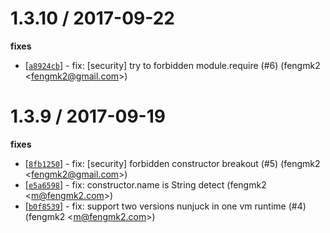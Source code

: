 
1.3.10 / 2017-09-22
==================

**fixes**
  * [[`a8924cb`](http://github.com/node-modules/nunjucks/commit/a8924cbbd6a9cc69c235d918b89ed4f0efff3107)] - fix: [security] try to forbidden module.require (#6) (fengmk2 <<fengmk2@gmail.com>>)

1.3.9 / 2017-09-19
==================

**fixes**
  * [[`8fb1250`](https://github.com/mozilla/nunjucks.git/commit/8fb1250c20d88e22211fd79b78fb2b6d69ae9889)] - fix: [security] forbidden constructor breakout (#5) (fengmk2 <<fengmk2@gmail.com>>)
  * [[`e5a6598`](https://github.com/mozilla/nunjucks.git/commit/e5a6598ff7c48d2b697980db9fa0cc915f734adc)] - fix: constructor.name is String detect (fengmk2 <<m@fengmk2.com>>)
  * [[`b0f8539`](https://github.com/mozilla/nunjucks.git/commit/b0f85391851eb322bca698f8bb4638ed3e9c2569)] - fix: support two versions nunjuck in one vm runtime (#4) (fengmk2 <<m@fengmk2.com>>)
